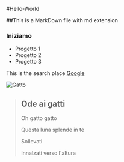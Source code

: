 #Hello-World

##This is a MarkDown file with md extension

### Iniziamo

* Progetto 1
* Progetto 2
* Progetto 3

This is the search place [Google](http://www.google.it)

![Gatto](http://www.greenstyle.it/wp-content/uploads/pets/2012/03/gatti-bellissimi.jpg "Gatti")


> ## Ode ai gatti 
> Oh gatto gatto
>
> Questa luna splende in te
>
> Sollevati
>
> Innalzati verso l'altura

